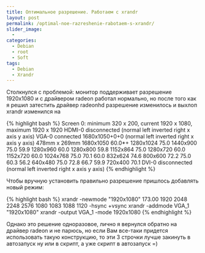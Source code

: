 ```yaml
---
title: Оптимальное разрешение. Работаем с xrandr
layout: post
permalink: /optimal-noe-razreshenie-rabotaem-s-xrandr/
slider_image:
  - 
categories:
  - Debian
  - root
  - Soft
tags:
  - Debian
  - Xrandr
---
```

Столкнулся с проблемой: монитор поддерживает разрешение 1920x1080 и с драйвером radeon работал нормально, но после того как я решил затестить драйвер radeonhd разрешение изменилось и выхлоп xrandr изменился на

{% highlight bash %}
Screen 0: minimum 320 x 200, current 1920 x 1080, maximum 1920 x 1920
HDMI-0 disconnected (normal left inverted right x axis y axis)
VGA-0 connected 1680x1050+0+0 (normal left inverted right x axis y axis) 478mm x 269mm
1680x1050 60.0*+
1280x1024 75.0
1440x900 75.0 59.9
1280x960 60.0
1280x800 59.8
1152x864 75.0
1280x720 60.0
1152x720 60.0
1024x768 75.0 70.1 60.0
832x624 74.6
800x600 72.2 75.0 60.3 56.2
640x480 75.0 72.8 66.7 59.9
720x400 70.1
DVI-0 disconnected (normal left inverted right x axis y axis)
{% endhighlight %}

Чтобы вручную установить правильно разрешение пришлось добавлять новый режим:

{% highlight bash %}
xrandr -newmode "1920x1080" 173.00 1920 2048 2248 2576 1080 1083 1088 1120 -hsync +vsync
xrandr -addmode VGA_1 "1920x1080"
xrandr -output VGA_1 -mode 1920x1080
{% endhighlight %}

Однако это решение одноразовое, лично я вернулся обратно на драйвер radeon и не парюсь, но если Вам все-таки придется использовать такую конструкцию, то эти 3 строчки лучше закинуть в автозапуск ну или в скрипт, а уже скрипт в автозапуск =)  